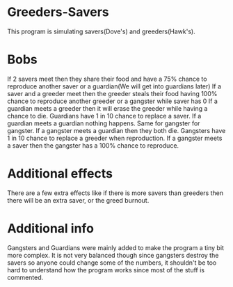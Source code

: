 # Greeders-Savers

This program is simulating savers(Dove's) and greeders(Hawk's).

# Bobs

If 2 savers meet then they share their food and have a 75% chance to reproduce another saver or a guardian(We will get into guardians later)
If a saver and a greeder meet then the greeder steals their food having 100% chance to reproduce another greeder or a gangster while saver has 0
If a guardian meets a greeder then it will erase the greeder while having a chance to die. Guardians have 1 in 10 chance to replace a saver.
If a guardian meets a guardian nothing happens. Same for gangster for gangster.
If a gangster meets a guardian then they both die. Gangsters have 1 in 10 chance to replace a greeder when reproduction.
If a gangster meets a saver then the gangster has a 100% chance to reproduce.

# Additional effects

There are a few extra effects like if there is more savers than greeders then there will be an extra saver, or the greed burnout. 

# Additional info

Gangsters and Guardians were mainly added to make the program a tiny bit more complex. It is not very balanced though since gangsters destroy the savers so anyone could change some of the numbers, it shouldn't be too hard to understand how the program works since most of the stuff is commented.
